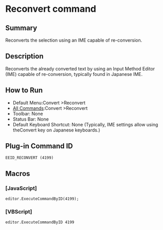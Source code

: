 # Reconvert command

## Summary

Reconverts the selection using an IME capable of re-conversion.

## Description

Reconverts the already converted text by using an Input Method Editor (IME)
capable of re-conversion, typically found in Japanese IME.

## How to Run

- Default Menu:Convert \>Reconvert
- [All Commands](../tools/all_commands):Convert \>Reconvert
- Toolbar: None
- Status Bar: None
- Default Keyboard Shortcut: None (Typically, IME settings allow using theConvert key on Japanese keyboards.)

## Plug-in Command ID

```
EEID_RECONVERT (4199)```

## Macros

### \[JavaScript\]

```
editor.ExecuteCommandByID(4199);
```

### \[VBScript\]

```
editor.ExecuteCommandByID 4199
```
